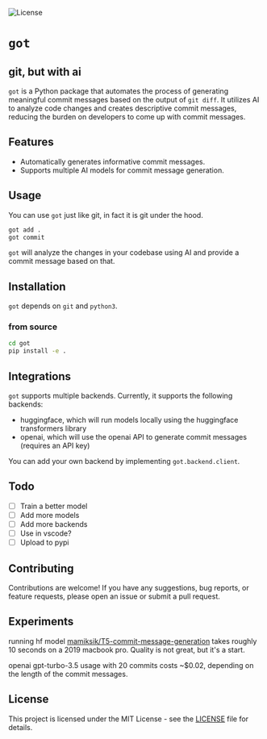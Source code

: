 ![License](https://img.shields.io/badge/license-MIT-green)
# `got`
## git, but with ai

`got` is a Python package that automates the process of generating meaningful commit messages based on the output of `git diff`. It utilizes AI to analyze code changes and creates descriptive commit messages, reducing the burden on developers to come up with commit messages.

## Features

- Automatically generates informative commit messages.
- Supports multiple AI models for commit message generation.


## Usage

You can use `got` just like git, in fact it is git under the hood.

```bash
got add . 
got commit
```

`got` will analyze the changes in your codebase using AI and provide a commit message based on that.

## Installation
`got` depends on `git` and `python3`.
### from source
```bash
cd got
pip install -e .
```

## Integrations

`got` supports multiple backends. Currently, it supports the following backends:
* huggingface, which will run models locally using the huggingface transformers library
* openai, which will use the openai API to generate commit messages (requires an API key) 

You can add your own backend by implementing `got.backend.client`.

## Todo
- [ ] Train a better model
- [ ] Add more models
- [ ] Add more backends
- [ ] Use in vscode?
- [ ] Upload to pypi

## Contributing

Contributions are welcome! If you have any suggestions, bug reports, or feature requests, please open an issue or submit a pull request.

## Experiments

running hf model [mamiksik/T5-commit-message-generation](https://huggingface.co/mamiksik/T5-commit-message-generation) takes roughly 10 seconds on a 2019 macbook pro.
Quality is not great, but it's a start.

openai gpt-turbo-3.5 usage with 20 commits costs ~$0.02, depending on the length of the commit messages.

## License

This project is licensed under the MIT License - see the [LICENSE](LICENSE.md) file for details.
